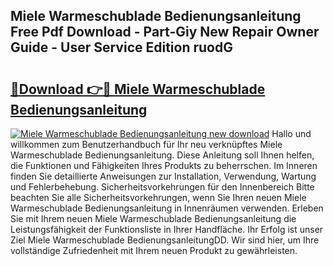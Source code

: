 ## Miele Warmeschublade Bedienungsanleitung Free Pdf Download - Part-Giy New Repair Owner Guide - User Service Edition ruodG

# <h2><a href="http://df230no.blite.top/?on=Miele+Warmeschublade+Bedienungsanleitung">🔗Download 👉🔴 Miele Warmeschublade Bedienungsanleitung</a></h2>

[![Miele Warmeschublade Bedienungsanleitung new download](https://i.imgur.com/lujVjoI.png)](http://df230no.blite.top/?on=Miele+Warmeschublade+Bedienungsanleitung)
Hallo und willkommen zum Benutzerhandbuch für Ihr neu verknüpftes Miele Warmeschublade Bedienungsanleitung. Diese Anleitung soll Ihnen helfen, die Funktionen und Fähigkeiten Ihres Produkts zu beherrschen. Im Inneren finden Sie detaillierte Anweisungen zur Installation, Verwendung, Wartung und Fehlerbehebung. Sicherheitsvorkehrungen für den Innenbereich Bitte beachten Sie alle Sicherheitsvorkehrungen, wenn Sie Ihren neuen Miele Warmeschublade Bedienungsanleitung in Innenräumen verwenden. Erleben Sie mit Ihrem neuen Miele Warmeschublade Bedienungsanleitung die Leistungsfähigkeit der Funktionsliste in Ihrer Handfläche. Ihr Erfolg ist unser Ziel Miele Warmeschublade BedienungsanleitungDD. Wir sind hier, um Ihre vollständige Zufriedenheit mit Ihrem neuen Produkt zu gewährleisten.

